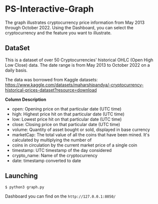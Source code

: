 # PS-Interactive-Graph
The graph illustrates cryptocurrency price information from May 2013 through October 2022. Using the Dashboard, you can select the cryptocurrency and the feature you want to illustrate.

## DataSet
This is a dataset of over 50 Cryptocurrencies' historical OHLC (Open High Low Close) data. The date range is from May 2013 to October 2022 on a daily basis.

The data was borrowed from Kaggle datasets: https://www.kaggle.com/datasets/maharshipandya/-cryptocurrency-historical-prices-dataset?resource=download

**Column Description**
- open: Opening price on that particular date (UTC time)
- high: Highest price hit on that particular date (UTC time)
- low: Lowest price hit on that particular date (UTC time)
- close: Closing price on that particular date (UTC time)
- volume: Quantity of asset bought or sold, displayed in base currency
- marketCap: The total value of all the coins that have been mined. It's calculated by multiplying the number of
- coins in circulation by the current market price of a single coin
- timestamp: UTC timestamp of the day considered
- crypto_name: Name of the cryptocurrency
- date: timestamp converted to date

## Launching
```
$ python3 graph.py
```
Dashboard you can find on the ``` http://127.0.0.1:8050/ ```
